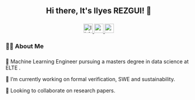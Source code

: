 <h2 align="center">Hi there, It's Ilyes REZGUI! 👋</h2>

###

<div align="center">
  <a href="https://www.linkedin.com/in/ilyes-rezgui-2926aa195/" target="_blank">
    <img src="https://img.shields.io/static/v1?message=LinkedIn&logo=linkedin&label=&color=0077B5&logoColor=white&labelColor=&style=for-the-badge" height="25" alt="linkedin logo"  />
  </a>
  <a href="https://medium.com/@ilyesrezgui46" target="_blank">
    <img src="https://img.shields.io/static/v1?message=Medium&logo=medium&label=&color=12100E&logoColor=white&labelColor=&style=for-the-badge" height="25" alt="medium logo"  />
  </a>
  <a href="mailto:ilyesrezgui46@gmail.com" target="_blank">
    <img src="https://img.shields.io/static/v1?message=Gmail&logo=gmail&label=&color=D14836&logoColor=white&labelColor=&style=for-the-badge" height="25" alt="gmail logo"  />
  </a>
</div>

###

<h3 align="left">👩‍💻  About Me</h3>

###


🔭 Machine Learning Engineer pursuing a masters degree in data science at ELTE .</p>
🔭 I’m currently working on formal verification, SWE and sustainability.</p>
🔭 Looking to collaborate on research papers.</p>

###


<h3 align="left"></h3>

###

<div align="left">
</div>

###









